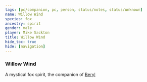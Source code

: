 ```yaml
---
tags: [pc/companion, pc, person, status/notes, status/unknown]
name: Willow Wind
species: fox
ancestry: spirit
gender: male
player: Mike Sackton
title: Willow Wind
hide_toc: true
hide: [navigation]
---
```

### Willow Wind

A mystical fox spirit, the companion of [Beryl](<../beryl.md>)